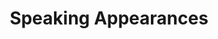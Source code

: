 ---
title: Speaking Appearances
bannerImage:
  alt: Ethan Speaking
  path: "images/ethan_speaking.jpeg"
showList: true
listSummaryType: card
listSummaryContainerClasses: flex flex-col flex-nowrap items-start
---